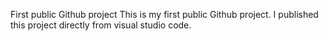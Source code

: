First public Github project
This is my first public Github project.  I published this project directly from visual studio code.
